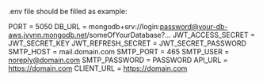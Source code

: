 .env file should be filled as example:

PORT = 5050
DB_URL = mongodb+srv://login:password@your-db-aws.jvvnn.mongodb.net/someOfYourDatabase?...
JWT_ACCESS_SECRET = JWT_SECRET_KEY
JWT_REFRESH_SECRET = JWT_SECRET_PASSWORD
SMTP_HOST = mail.domain.com
SMTP_PORT = 465
SMTP_USER = noreply@domain.com
SMTP_PASSWORD = PASSWORD
API_URL = https://domain.com
CLIENT_URL = https://domain.com
